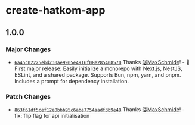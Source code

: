 # create-hatkom-app

## 1.0.0

### Major Changes

- [`6a45c02225ebd230ae9905e4916f08e285408570`](https://github.com/Hatkom-io/create-hatkom-app/commit/6a45c02225ebd230ae9905e4916f08e285408570) Thanks [@MaxSchmide](https://github.com/MaxSchmide)! - 🎉 First major release: Easily initialize a monorepo with Next.js, NestJS, ESLint, and a shared package. Supports Bun, npm, yarn, and pnpm. Includes a prompt for dependency installation.

### Patch Changes

- [`863f61df5cef12e0bbb95c6abe7754aadf3b9e48`](https://github.com/Hatkom-io/create-hatkom-app/commit/863f61df5cef12e0bbb95c6abe7754aadf3b9e48) Thanks [@MaxSchmide](https://github.com/MaxSchmide)! - fix: flip flag for api initialisation
